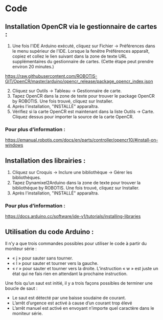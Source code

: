 # Code
## Installation OpenCR via le gestionnaire de cartes : 

1.	Une fois l'IDE Arduino exécuté, cliquez sur Fichier → Préférences dans le menu supérieur de l'IDE. Lorsque la fenêtre Préférences apparaît, copiez et collez le lien suivant dans la zone de texte URL supplémentaires du gestionnaire de cartes. (Cette étape peut prendre environ 20 minutes.)

https://raw.githubusercontent.com/ROBOTIS-GIT/OpenCR/master/arduino/opencr_release/package_opencr_index.json

2.	Cliquez sur Outils → Tableau → Gestionnaire de carte.
3.	Tapez OpenCR dans la zone de texte pour trouver le package OpenCR by ROBOTIS. Une fois trouvé, cliquez sur Installer.
4.	Après l'installation, "INSTALLÉ" apparaîtra.
5.	Vérifiez si la carte OpenCR est maintenant dans la liste Outils → Carte. Cliquez dessus pour importer la source de la carte OpenCR.

### Pour plus d’information :
https://emanual.robotis.com/docs/en/parts/controller/opencr10/#install-on-windows


## Installation des librairies :

1.	Cliquez sur Croquis → Inclure une bibliothèque → Gérer les bibliothèques.
2.	Tapez Dynamixel2Arduino dans la zone de texte pour trouver la bibliothèque by ROBOTIS. Une fois trouvé, cliquez sur Installer.
3.	Après l'installation, "INSTALLÉ" apparaîtra.

### Pour plus d’information :
https://docs.arduino.cc/software/ide-v1/tutorials/installing-libraries

## Utilisation du code Arduino :

Il n’y a que trois commandes possibles pour utiliser le code à partir du moniteur série :
-	« j » pour sauter sans tourner.
-	« l » pour sauter et tourner vers la gauche.
-	« r » pour sauter et tourner vers la droite. 
L’instruction « w » est juste un état qui ne fais rien en attendant la prochaine instruction.

Une fois qu’un saut est initié, il y a trois façons possibles de terminer une boucle de saut :
-	Le saut est détecté par une baisse soudaine de courant.
-	L’arrêt d’urgence est activé à cause d’un courant trop élevé
-	L’arrêt manuel est activé en envoyant n’importe quel caractère dans le moniteur série. 

 
